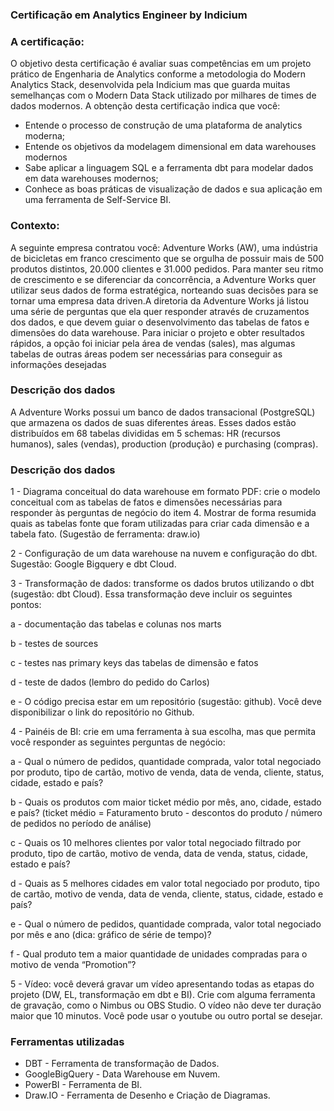 ### Certificação em Analytics Engineer by Indicium

### A certificação:
O objetivo desta certificação é avaliar suas competências em um projeto prático de Engenharia de Analytics conforme a metodologia do Modern Analytics Stack, desenvolvida pela Indicium mas que guarda muitas semelhanças com o Modern Data Stack utilizado por milhares de times de dados modernos.
A obtenção desta certificação indica que você:  
- Entende o processo de construção de uma plataforma de analytics moderna;
- Entende os objetivos da modelagem dimensional em data warehouses modernos
- Sabe aplicar a linguagem SQL e a ferramenta dbt para modelar dados em data warehouses modernos;
- Conhece as boas práticas de visualização de dados e sua aplicação em uma ferramenta de Self-Service BI.

### Contexto:
A seguinte empresa contratou você: Adventure Works (AW), uma indústria de bicicletas em franco crescimento que se orgulha de possuir mais de 500 produtos distintos, 20.000 clientes e 31.000 pedidos. Para manter seu ritmo de crescimento e se diferenciar da concorrência, a Adventure Works quer utilizar seus dados de forma estratégica, norteando suas decisões para se tornar uma empresa data driven.A diretoria da Adventure Works já listou uma série de perguntas que ela quer responder através de cruzamentos dos dados, e que devem guiar o desenvolvimento das tabelas de fatos e dimensões do data warehouse. Para iniciar o projeto e obter resultados rápidos, a opção foi iniciar pela área de vendas (sales), mas algumas tabelas de outras áreas podem ser necessárias para conseguir as informações desejadas

### Descrição dos dados
A Adventure Works possui um banco de dados transacional (PostgreSQL) que armazena os dados de suas diferentes áreas. Esses dados estão distribuídos em 68 tabelas divididas em 5 schemas: HR (recursos humanos), sales (vendas), production (produção) e purchasing (compras).

### Descrição dos dados
1 - Diagrama conceitual do data warehouse em formato PDF: crie o modelo conceitual com as tabelas de fatos e dimensões necessárias para responder às perguntas de negócio do item 4. Mostrar de forma resumida quais as tabelas fonte que foram utilizadas para criar cada dimensão e a tabela fato. (Sugestão de ferramenta: draw.io)

2 - Configuração de um data warehouse na nuvem e configuração do dbt. Sugestão: Google Bigquery e dbt Cloud.
    
3 - Transformação de dados: transforme os dados brutos utilizando o dbt (sugestão: dbt Cloud). Essa transformação deve incluir os seguintes pontos:

a - documentação das tabelas e colunas nos marts

b - testes de sources

c - testes nas primary keys das tabelas de dimensão e fatos

d - teste de dados (lembro do pedido do Carlos)

e - O código precisa estar em um repositório (sugestão: github). Você deve disponibilizar o link do repositório no Github.

4 - Painéis de BI: crie em uma ferramenta à sua escolha, mas que permita você responder as seguintes perguntas de negócio:

a - Qual o número de pedidos, quantidade comprada, valor total negociado por produto, tipo de cartão, motivo de venda, data de venda, cliente, status, cidade, estado e país?

b - Quais os produtos com maior ticket médio por mês, ano, cidade, estado e país? (ticket médio = Faturamento bruto - descontos do produto / número de pedidos no período de análise)

c - Quais os 10 melhores clientes por valor total negociado filtrado por produto, tipo de cartão, motivo de venda, data de venda, status, cidade, estado e país?

d - Quais as 5 melhores cidades em valor total negociado por produto, tipo de cartão, motivo de venda, data de venda, cliente, status, cidade, estado e país?

e - Qual o número de pedidos, quantidade comprada, valor total negociado por mês e ano (dica: gráfico de série de tempo)?

f - Qual produto tem a maior quantidade de unidades compradas para o motivo de venda “Promotion”?
    
5 - Vídeo: você deverá gravar um vídeo apresentando todas as etapas do projeto (DW, EL, transformação em dbt e BI). Crie com alguma ferramenta de gravação, como o Nimbus ou OBS Studio. O vídeo não deve ter duração maior que 10 minutos. Você pode usar o youtube ou outro portal se desejar.

### Ferramentas utilizadas
- DBT -  Ferramenta de transformação de Dados.
- GoogleBigQuery - Data Warehouse em Nuvem.
- PowerBI - Ferramenta de BI.
- Draw.IO - Ferramenta de Desenho e Criação de Diagramas.
